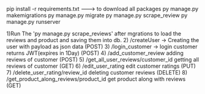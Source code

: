 pip install -r requirements.txt ---> to download all packages
py manage.py makemigrations
py manage.py migrate
py manage.py scrape_review
py manage.py runserver


1)Run The 'py manage.py scrape_reviews' after mgrations to load the reviews and product and saving them into db.
2) /createUser -> Creating the user with payload as json data (POST)
3) /login_customer -> login customer returns JWT(expires in 1Day) (POST)
4) /add_customer_review adding reviews of customer (POST)
5) /get_all_user_reviews/customer_id getting all reviews of customer (GET)
6) /edit_user_rating edit customer ratings (PUT)
7) /delete_user_rating/review_id deleting customer reviews (DELETE) 
8) /get_product_along_reviews/product_id get product along with reviews (GET)
